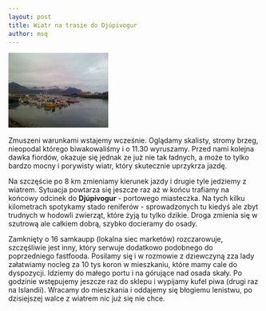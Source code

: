 ```yaml
---
layout: post
title: Wiatr na trasie do Djúpivogur
author: msq
---
```


<a href="/images/news/miejscowa_01.jpg"><img src="/images/news/miejscowa_01_thumb.jpg" class="left" /></a>

Zmuszeni warunkami wstajemy wcześnie. Oglądamy skalisty, stromy brzeg, nieopodal
którego biwakowaliśmy i o 11.30 wyruszamy. Przed nami kolejna dawka fiordów,
okazuje się jednak ze już nie tak ładnych, a może to tylko bardzo mocny i
porywisty wiatr, który skutecznie uprzykrza jazdę.

Na szczęście po 8 km zmieniamy kierunek jazdy i drugie tyle jedziemy z wiatrem.
Sytuacja powtarza się jeszcze raz aż w końcu trafiamy na końcowy odcinek do
**Djúpivogur** - portowego miasteczka. Na tych kilku kilometrach spotykamy stado
reniferów - sprowadzonych tu kiedyś ale zbyt trudnych w hodowli zwierząt, które
żyją tu tylko dzikie. Droga zmienia się w szutrową ale całkiem dobrą, szybko
docieramy do osady.

Zamknięty o 16 samkaupp (lokalna siec marketów) rozczarowuje, szczęśliwie jest
inny, który serwuje dodatkowo podobnego do poprzedniego fastfooda. Posilamy się
i w rozmowie z dziewczyną zza lady załatwiamy nocleg za 10 tys koron w
mieszkaniu, które mamy cale do dyspozycji. Idziemy do małego portu i na górujące
nad osada skały. Po godzinie wstępujemy jeszcze raz do sklepu i wypijamy kufel
piwa (drugi raz na Islandii).  Wracamy do mieszkania i oddajemy się błogiemu
lenistwu, po dzisiejszej walce z wiatrem nic już się nie chce.
